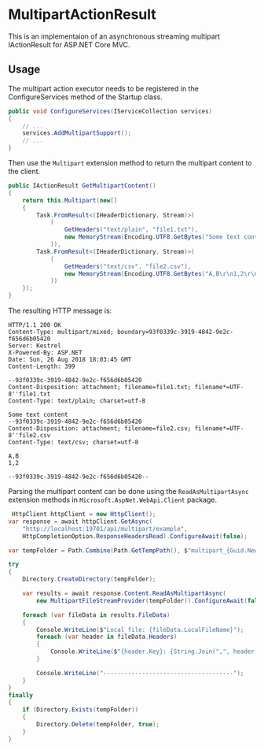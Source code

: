 # MultipartActionResult

This is an implementaion of an asynchronous streaming multipart IActionResult for ASP.NET Core MVC.

## Usage

The multipart action executor needs to be registered in the ConfigureServices method of the Startup class.
```c#
public void ConfigureServices(IServiceCollection services)
{
    // ...
    services.AddMultipartSupport();
    // ...
}
```

Then use the `Multipart` extension method to return the multipart content to the client.

```c#
public IActionResult GetMultipartContent()
{
    return this.Multipart(new[]
    {
        Task.FromResult<(IHeaderDictionary, Stream)>(
            (
                GetHeaders("text/plain", "file1.txt"),
                new MemoryStream(Encoding.UTF8.GetBytes("Some text content"))
            )),
        Task.FromResult<(IHeaderDictionary, Stream)>(
            (
                GetHeaders("text/csv", "file2.csv"),
                new MemoryStream(Encoding.UTF8.GetBytes("A,B\r\n1,2\r\n"))
            ))
    });
}
```

The resulting HTTP message is:

```text
HTTP/1.1 200 OK
Content-Type: multipart/mixed; boundary=93f0339c-3919-4842-9e2c-f656d6b05420
Server: Kestrel
X-Powered-By: ASP.NET
Date: Sun, 26 Aug 2018 18:03:45 GMT
Content-Length: 399

--93f0339c-3919-4842-9e2c-f656d6b05420
Content-Disposition: attachment; filename=file1.txt; filename*=UTF-8''file1.txt
Content-Type: text/plain; charset=utf-8

Some text content
--93f0339c-3919-4842-9e2c-f656d6b05420
Content-Disposition: attachment; filename=file2.csv; filename*=UTF-8''file2.csv
Content-Type: text/csv; charset=utf-8

A,B
1,2

--93f0339c-3919-4842-9e2c-f656d6b05420--
```

Parsing the multipart content can be done using the `ReadAsMultipartAsync` extension methods in `Microsoft.AspNet.WebApi.Client` package.

```c#
 HttpClient httpClient = new HttpClient();
var response = await httpClient.GetAsync(
    "http://localhost:19701/api/multipart/example",
    HttpCompletionOption.ResponseHeadersRead).ConfigureAwait(false);

var tempFolder = Path.Combine(Path.GetTempPath(), $"multipart_{Guid.NewGuid()}");

try
{
    Directory.CreateDirectory(tempFolder);

    var results = await response.Content.ReadAsMultipartAsync(
        new MultipartFileStreamProvider(tempFolder)).ConfigureAwait(false);

    foreach (var fileData in results.FileData)
    {
        Console.WriteLine($"Local file: {fileData.LocalFileName}");
        foreach (var header in fileData.Headers)
        {
            Console.WriteLine($"{header.Key}: {String.Join(",", header.Value)}");
        }

        Console.WriteLine("-------------------------------------");
    }
}
finally
{
    if (Directory.Exists(tempFolder))
    {
        Directory.Delete(tempFolder, true);
    }
}
```
